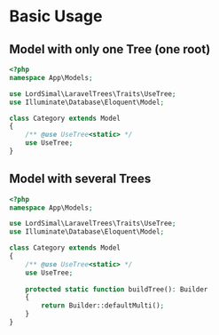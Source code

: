 # Basic Usage

## Model with only one Tree (one root)

```php
<?php
namespace App\Models;

use LordSimal\LaravelTrees\Traits\UseTree;
use Illuminate\Database\Eloquent\Model;

class Category extends Model
{
    /** @use UseTree<static> */
    use UseTree;
}
```

## Model with several Trees

```php
<?php
namespace App\Models;

use LordSimal\LaravelTrees\Traits\UseTree;
use Illuminate\Database\Eloquent\Model;

class Category extends Model
{
    /** @use UseTree<static> */
    use UseTree;
    
    protected static function buildTree(): Builder
    {
        return Builder::defaultMulti();
    }
}
```
